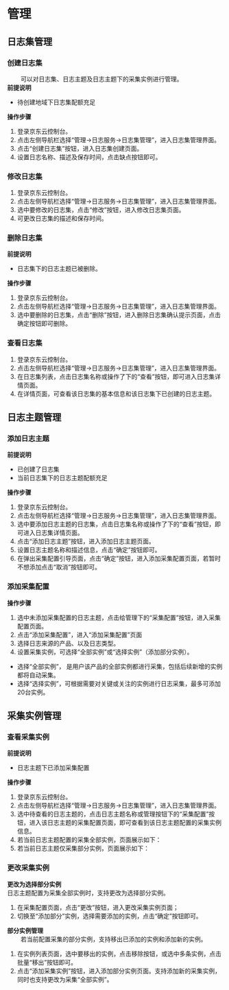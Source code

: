 # 管理

## 日志集管理
### 创建日志集   
&#160;&#160;&#160;&#160;&#160;&#160;&#160;&#160;可以对日志集、日志主题及日志主题下的采集实例进行管理。  
**前提说明**  
- 待创建地域下日志集配额充足

**操作步骤**
1.	登录京东云控制台。
2.	点击左侧导航栏选择“管理->日志服务->日志集管理”，进入日志集管理界面。
3.	点击“创建日志集”按钮，进入日志集创建页面。
4.	设置日志名称、描述及保存时间，点击缺点按钮即可。

### 修改日志集
1.	登录京东云控制台。
2.	点击左侧导航栏选择“管理->日志服务->日志集管理”，进入日志集管理界面。
3.	选中要修改的日志集，点击“修改”按钮，进入修改日志集页面。
4.	可更改日志集的描述和保存时间。

### 删除日志集

**前提说明**  
- 日志集下的日志主题已被删除。

**操作步骤**
1.	登录京东云控制台。
2.	点击左侧导航栏选择“管理->日志服务->日志集管理”，进入日志集管理界面。
3.	选中要删除的日志集，点击“删除”按钮，进入删除日志集确认提示页面，点击确定按钮即可删除。

### 查看日志集
1.	登录京东云控制台。
2.	点击左侧导航栏选择“管理->日志服务->日志集管理”，进入日志集管理界面。
3.	在日志集列表，点击日志集名称或操作了下的“查看”按钮，即可进入日志集详情页面。
4.	在详情页面，可查看该日志集的基本信息和该日志集下已创建的日志主题。

## 日志主题管理
### 添加日志主题
**前提说明**  
- 已创建了日志集  
- 当前日志集下的日志主题配额充足

**操作步骤**
1.	登录京东云控制台。
2.	点击左侧导航栏选择“管理->日志服务->日志集管理”，进入日志集管理界面。
3.	选中要添加日志主题的日志集，点击日志集名称或操作了下的“查看”按钮，即可进入日志集详情页面。
4.	点击“添加日志主题”按钮，进入添加日志主题页面。
5.	设置日志主题名称和描述信息，点击“确定”按钮即可。
6.	在弹出采集配置引导页面，点击“确定”按钮，进入添加采集配置页面，若暂时不想添加点击“取消”按钮即可。

### 添加采集配置
**操作步骤**
1.	选中未添加采集配置的日志主题，点击给管理下的“采集配置”按钮，进入采集配置页面。
2.	点击“添加采集配置”，进入“添加采集配置”页面
3.	选择日志来源的产品、以及日志类型。
4.	设置采集实例，可选择“全部实例”或“选择实例”（添加部分实例）。
- 选择“全部实例”， 是用户该产品的全部实例都进行采集，包括后续新增的实例都将自动采集。
- 选择“选择实例”，可根据需要对关键或关注的实例进行日志采集，最多可添加20台实例。

## 采集实例管理
### 查看采集实例
**前提说明**
- 日志主题下已添加采集配置

**操作步骤**
1.	登录京东云控制台。
2.	点击左侧导航栏选择“管理->日志服务->日志集管理”，进入日志集管理界面。
3.	选中待查看的日志主题的，点击日志主题名称或管理按钮下的“采集配置”按钮，进入该日志主题的采集配置页面，即可查看到该日志主题配置的采集实例信息。
4.	若当前日志主题配置的采集全部实例，页面展示如下：
5.	若当前日志主题仅采集部分实例，页面展示如下：

### 更改采集实例
**更改为选择部分实例**  
日志主题配置为采集全部实例时，支持更改为选择部分实例。
1.	在采集配置页面，点击“更改”按钮，进入更改采集实例页面； 
2.	切换至“添加部分”实例，选择需要添加的实例，点击“确定”按钮即可。

**部分实例管理**  
&#160;&#160;&#160;&#160;&#160;&#160;&#160;&#160;若当前配置采集的部分实例，支持移出已添加的实例和添加新的实例。
1.	在实例列表页面，选中要移出的实例，点击移除按钮，或选中多条实例，点击批量“移出”按钮即可。
2.	点击“添加采集实例”按钮，进入添加部分实例页面。支持添加新的采集实例，同时也支持更改为采集“全部实例”。
